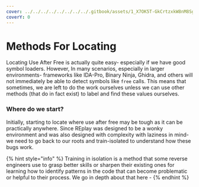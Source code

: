 ```yaml
---
cover: ../../../../../../../../.gitbook/assets/1_X7OK5T-GkCrtzxkW8nM8Sg.webp
coverY: 0
---
```


# Methods For Locating

Locating Use After Free is actually quite easy- especially if we have good symbol loaders. However, In many scenarios, especially in larger environments- frameworks like IDA-Pro, Binary Ninja, Ghidra, and others will not immediately be able to detect symbols like `free` calls. This means that sometimes, we are left to do the work ourselves unless we can use other methods (that do in fact exist)  to label and find these values ourselves.

### Where do we start?

Initially, starting to locate where use after free may be tough as it can be practically anywhere. Since REplay was designed to be a wonky environment and was also designed with complexity with laziness in mind- we need to go back to our roots and train-isolated to understand how these bugs work.

{% hint style="info" %}
Training in isolation is a method that some reverse engineers use to grasp better skills or sharpen their existing ones for learning how to identify patterns in the code that can become problematic or helpful to their process. We go in depth about that here -&#x20;
{% endhint %}
